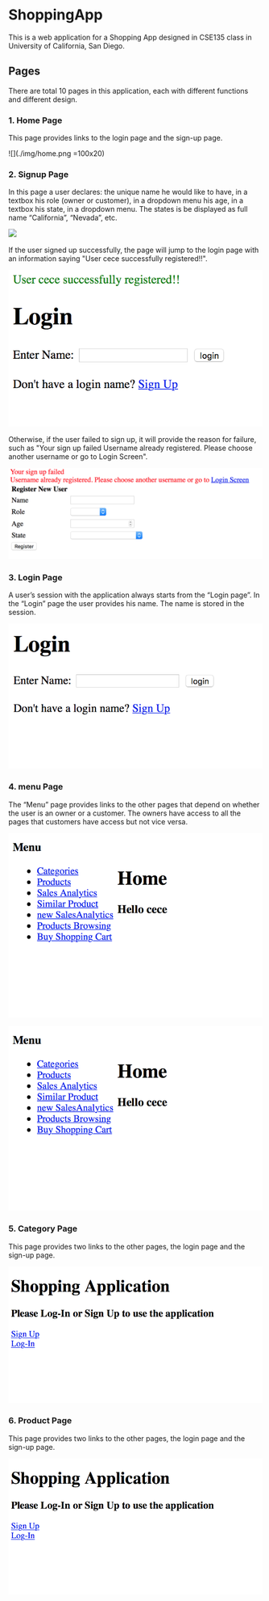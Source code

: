 # ShoppingApp

This is a web application for a Shopping App designed in CSE135 class in University of California, San Diego.

## Pages
There are total 10 pages in this application, each with different functions and different design.

###  1. Home Page
 This page provides links to the login page and the sign-up page.

![](./img/home.png =100x20)

###  2. Signup Page
 In this page a user declares:
  the unique name he would like to have, in a textbox
  his role (owner or customer), in a dropdown menu
  his age, in a textbox
  his state, in a dropdown menu. The states is be displayed as full name “California”, “Nevada”, etc.

![](./img/signup.png=50x20)

If the user signed up successfully, the page will jump to the login page with an information saying "User cece successfully registered!!". 

![](./img/signup-success.png)

Otherwise, if the user failed to sign up, it will provide the reason for failure, such as "Your sign up failed
Username already registered. Please choose another username or go to Login Screen".

![](./img/signup-failure.png)


###  3. Login Page
 A user’s session with the application always starts from the “Login page”. In the “Login” page the user provides his name. The name is stored in the session.

![](./img/login.png)


###  4. menu Page
 The “Menu” page provides links to the other pages that depend on whether the user is an owner or a customer. The owners have access to all the pages that customers have access but not vice versa.

![](./img/menu-owner.png)


![](./img/menu-owner.png)

###  5. Category Page
 This page provides two links to the other pages, the login page and the sign-up page.

![](./img/home.png)

###  6. Product Page
 This page provides two links to the other pages, the login page and the sign-up page.

![](./img/home.png)
